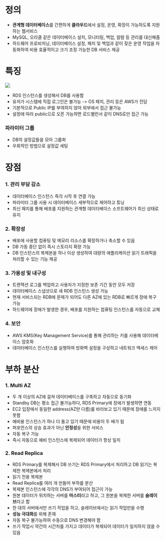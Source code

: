 # 정의
- **관계형 데이터베이스**를 간편하게 **클라우드**에서 설정, 운영, 확장이 가능하도록 지원하는 웹서비스
- MySQL, 오라클 같은 데이터베이스 설치, 모니터링, 백업, 알람 등 관리를 대신해줌
- 하드웨어 프로비저닝, 데이터베이스 설정, 패치 및 백업과 같이 잦은 운영 작업을 자동화하여 비용 효율적이고 크기 조정 가능한 DB 서비스 제공

# 특징
![](https://i.imgur.com/SB2ZSoM.png)

- RDS 인스턴스를 생성해서 DB를 사용함
- 유저가 시스템에 직접 로그인은 불가능 -> OS 패치, 관리 등은 AWS가 전담
- 기본적으로 Public IP를 부여하지 않아 외부에서 접근 불가능
- 설정에 따라 public으로 오픈 가능하면 로드밸런서 같이 DNS로만 접근 가능

### 파라미터 그룹
- DB의 설정값들을 모아 그룹화
- 우회적인 방법으로 설정값 세팅

# 장점
### 1. 관리 부담 감소
- 데이터베이스 인스턴스 즉각 시작 후 연결 가능
- 파라미터 그룹 사용 시 데이터베이스 세부적으로 제어하고 튜닝
- 최신 패치를 통해 배포를 지원하는 관계형 데이터베이스 소프트웨어가 최신 상태로 유지

### 2. 확장성
- 배포에 사용할 컴퓨팅 및 메모리 리소스를 확장하거나 축소할 수 있음
- DB 가동 중단 없이 즉시 스토리지 확장 가능
- DB 인스턴스의 복제본을 하나 이상 생성하여 대량의 애플리케이션 읽기 트래픽을 처리할 수 있는 기능 제공

### 3. 가용성 및 내구성
- 트랜잭션 로그를 백업하고 사용자가 지정한 보존 기간 동안 모두 저장
- 데이터베이스 스냅샷으로 새 RDB 인스턴스 생성 가능
- 현재 서비스되는 RDB에 문제가 되어도 다른 AZ에 있는 RDB로 빠르게 장애 복구 가능
- 하드웨어에 장애가 발생한 경우, 배포를 지원하는 컴퓨팅 인스턴스를 자동으로 교체

### 4. 보안
- AWS KMS(Key Management Service)를 통해 관리하는 키를 사용해 데이터베이스 암호화
- 데이터베이스 인스턴스를 실행하여 방화벽 설정을 구성하고 네트워크 엑세스 제어

# 부하 분산
### 1. Multi AZ
- 두 개 이상의 AZ에 걸쳐 데이터베이스를 구축하고 자동으로 동기화
- Standby DB는 평소 접근 불가능하다, RDS Primary에 장애가 발생하면 연동
- EC2 입장에서 동일한 address(AZ만 다름)를 바라보고 있기 때문에 장애를 느끼지 못함
- 예비용 인스턴스가 하나 더 돌고 있기 때문에 비용이 두 배가 됨
- 퍼포먼스의 상승 효과가 아닌 **안정성**을 위한 서비스
- 자동 복구 가능
- 즉시 자동으로 예비 인스턴스에 복제되어 데이터가 항상 일치

### 2. Read Replica
- RDS Primary를 복제해서 DB 쓰기는 RDS Primary에서 처리하고 DB 읽기는 복제한 복제본에서 처리
- 읽기 전용 복제본
- Read Replica를 여러 개 만들어 부하를 분산
- 복제본 인스턴스에 각각의 DNS가 부여되어 접근이 가능
- 원본 데이터가 위치하는 서버를 **마스터**라고 하고, 그 원본을 복제한 서버를 **슬레이브**라고 함
- 한 대의 서버에서만 쓰기 작업을 하고, 슬레이브에서는 읽기 작업만을 수행
- **성능 극대화**를 위해 존재
- 자동 복구 불가능하여 수동으로 DNS 변경해야 함
- 쓰기 작업시 약간의 시간차를 가지고 데이터가 복제되어 데이터가 일치하지 않을 수 있음
